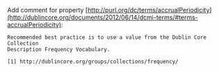 Add comment for property [http://purl.org/dc/terms/accrualPeriodicity](http://dublincore.org/documents/2012/06/14/dcmi-terms/#terms-accrualPeriodicity):

    Recommended best practice is to use a value from the Dublin Core Collection
    Description Frequency Vocabulary. 
    
    [1] http://dublincore.org/groups/collections/frequency/



